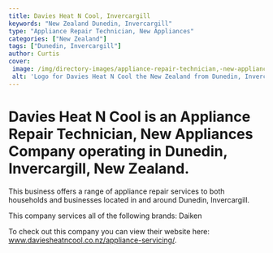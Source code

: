 ```yaml
---
title: Davies Heat N Cool, Invercargill
keywords: "New Zealand Dunedin, Invercargill"
type: "Appliance Repair Technician, New Appliances"
categories: ["New Zealand"]
tags: ["Dunedin, Invercargill"]
author: Curtis
cover: 
 image: /img/directory-images/appliance-repair-technician,-new-appliances/davies-heat-n-cool.webp
 alt: 'Logo for Davies Heat N Cool the New Zealand from Dunedin, Invercargill'
---
```


# Davies Heat N Cool is an Appliance Repair Technician, New Appliances Company operating in Dunedin, Invercargill, New Zealand.

This business offers a range of appliance repair services to both households and businesses located in and around Dunedin, Invercargill.

This company services all of the following brands: Daiken

To check out this company you can view their website here: www.daviesheatncool.co.nz/appliance-servicing/.

